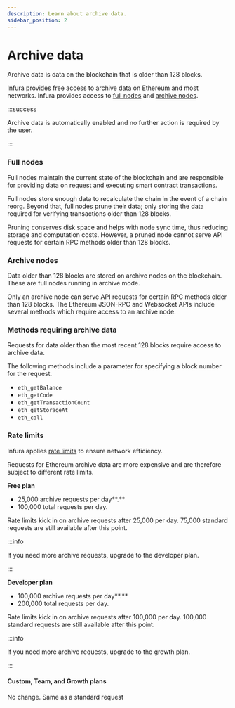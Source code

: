 ```yaml
---
description: Learn about archive data.
sidebar_position: 2
---
```


# Archive data

Archive data is data on the blockchain that is older than 128 blocks.

Infura provides free access to archive data on Ethereum and most networks. Infura provides access to [full nodes](#full-nodes)
and [archive nodes](#archive-nodes).

:::success

Archive data is automatically enabled and no further action is required by the user.

:::

### Full nodes

Full nodes maintain the current state of the blockchain and are responsible for providing data on request and executing smart contract transactions.

Full nodes store enough data to recalculate the chain in the event of a chain reorg. Beyond that, full nodes prune their data; only storing the data required for verifying transactions older than 128 blocks.

Pruning conserves disk space and helps with node sync time, thus reducing storage and computation costs. However, a pruned node cannot serve API requests for certain RPC methods older than 128 blocks.

### Archive nodes

Data older than 128 blocks are stored on archive nodes on the blockchain. These are full nodes running in archive mode.

Only an archive node can serve API requests for certain RPC methods older than 128 blocks. The Ethereum JSON-RPC and Websocket APIs include several methods which require access to an archive node.

### Methods requiring archive data

Requests for data older than the most recent 128 blocks require access to archive data.

The following methods include a parameter for specifying a block number for the request.

- `eth_getBalance`
- `eth_getCode`
- `eth_getTransactionCount`
- `eth_getStorageAt`
- `eth_call`

### Rate limits

Infura applies [rate limits](../how-to/avoid-rate-limiting.md#infura-rate-limiting) to ensure network efficiency.

Requests for Ethereum archive data are more expensive and are therefore subject to different rate limits.

**Free plan**

- 25,000 archive requests per day**.**
- 100,000 total requests per day.

Rate limits kick in on archive requests after 25,000 per day. 75,000 standard requests are still available after this point.

:::info

If you need more archive requests, upgrade to the developer plan.

:::

**Developer plan**

- 100,000 archive requests per day**.**
- 200,000 total requests per day.

Rate limits kick in on archive requests after 100,000 per day. 100,000 standard requests are still available after this point.

:::info

If you need more archive requests, upgrade to the growth plan.

:::

#### Custom, Team, and Growth plans

No change. Same as a standard request
